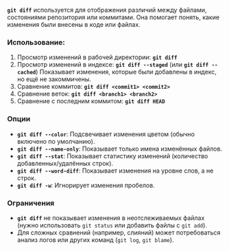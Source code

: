 **`git diff`** используется для отображения различий между файлами, состояниями репозитория или коммитами. Она помогает понять, какие изменения были внесены в коде или файлах.

### Использование:

1. Просмотр изменений в рабочей директории: **`git diff`**
2. Просмотр изменений в индексе: **`git diff --staged`**
	(или **`git diff --cached`**) Показывает изменения, которые были добавлены в индекс, но ещё не закоммичены.
3. Сравнение коммитов: **`git diff <commit1> <commit2>`**
4. Сравнение веток: **`git diff <branch1> <branch2>`**
5. Сравнение с последним коммитом: **`git diff HEAD`**


### Опции

- **`git diff --color`**: Подсвечивает изменения цветом (обычно включено по умолчанию).
- **`git diff --name-only`**: Показывает только имена изменённых файлов.
- **`git diff --stat`**: Показывает статистику изменений (количество добавленных/удалённых строк).
- **`git diff --word-diff`**: Показывает изменения на уровне слов, а не строк.
- **`git diff -w`**: Игнорирует изменения пробелов.


### Ограничения

- **`git diff`** не показывает изменения в неотслеживаемых файлах (нужно использовать `git status` или добавить файлы с `git add`).
- Для сложных сравнений (например, слияний) может потребоваться анализ логов или других команд (`git log`, `git blame`).